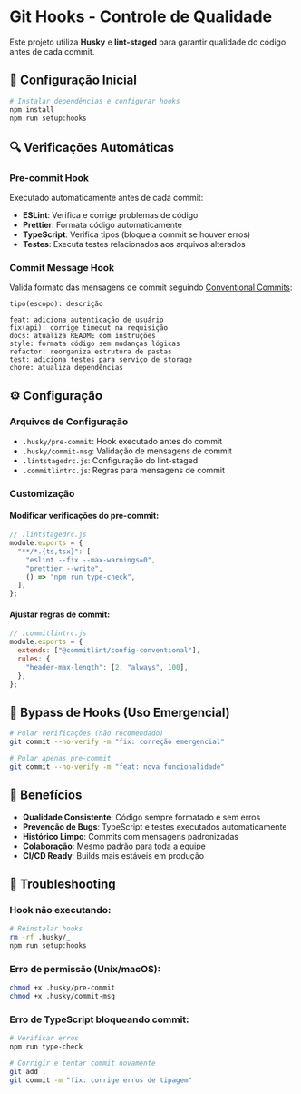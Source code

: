 # Git Hooks - Controle de Qualidade

Este projeto utiliza **Husky** e **lint-staged** para garantir qualidade do código antes de cada commit.

## 🚀 Configuração Inicial

```bash
# Instalar dependências e configurar hooks
npm install
npm run setup:hooks
```

## 🔍 Verificações Automáticas

### Pre-commit Hook

Executado automaticamente antes de cada commit:

- **ESLint**: Verifica e corrige problemas de código
- **Prettier**: Formata código automaticamente
- **TypeScript**: Verifica tipos (bloqueia commit se houver erros)
- **Testes**: Executa testes relacionados aos arquivos alterados

### Commit Message Hook

Valida formato das mensagens de commit seguindo [Conventional Commits](https://www.conventionalcommits.org/):

```
tipo(escopo): descrição

feat: adiciona autenticação de usuário
fix(api): corrige timeout na requisição
docs: atualiza README com instruções
style: formata código sem mudanças lógicas
refactor: reorganiza estrutura de pastas
test: adiciona testes para serviço de storage
chore: atualiza dependências
```

## ⚙️ Configuração

### Arquivos de Configuração

- `.husky/pre-commit`: Hook executado antes do commit
- `.husky/commit-msg`: Validação de mensagens de commit
- `.lintstagedrc.js`: Configuração do lint-staged
- `.commitlintrc.js`: Regras para mensagens de commit

### Customização

#### Modificar verificações do pre-commit:

```javascript
// .lintstagedrc.js
module.exports = {
  "**/*.{ts,tsx}": [
    "eslint --fix --max-warnings=0",
    "prettier --write",
    () => "npm run type-check",
  ],
};
```

#### Ajustar regras de commit:

```javascript
// .commitlintrc.js
module.exports = {
  extends: ["@commitlint/config-conventional"],
  rules: {
    "header-max-length": [2, "always", 100],
  },
};
```

## 🚫 Bypass de Hooks (Uso Emergencial)

```bash
# Pular verificações (não recomendado)
git commit --no-verify -m "fix: correção emergencial"

# Pular apenas pre-commit
git commit --no-verify -m "feat: nova funcionalidade"
```

## 🎯 Benefícios

- **Qualidade Consistente**: Código sempre formatado e sem erros
- **Prevenção de Bugs**: TypeScript e testes executados automaticamente
- **Histórico Limpo**: Commits com mensagens padronizadas
- **Colaboração**: Mesmo padrão para toda a equipe
- **CI/CD Ready**: Builds mais estáveis em produção

## 🔧 Troubleshooting

### Hook não executando:

```bash
# Reinstalar hooks
rm -rf .husky/_
npm run setup:hooks
```

### Erro de permissão (Unix/macOS):

```bash
chmod +x .husky/pre-commit
chmod +x .husky/commit-msg
```

### Erro de TypeScript bloqueando commit:

```bash
# Verificar erros
npm run type-check

# Corrigir e tentar commit novamente
git add .
git commit -m "fix: corrige erros de tipagem"
```
